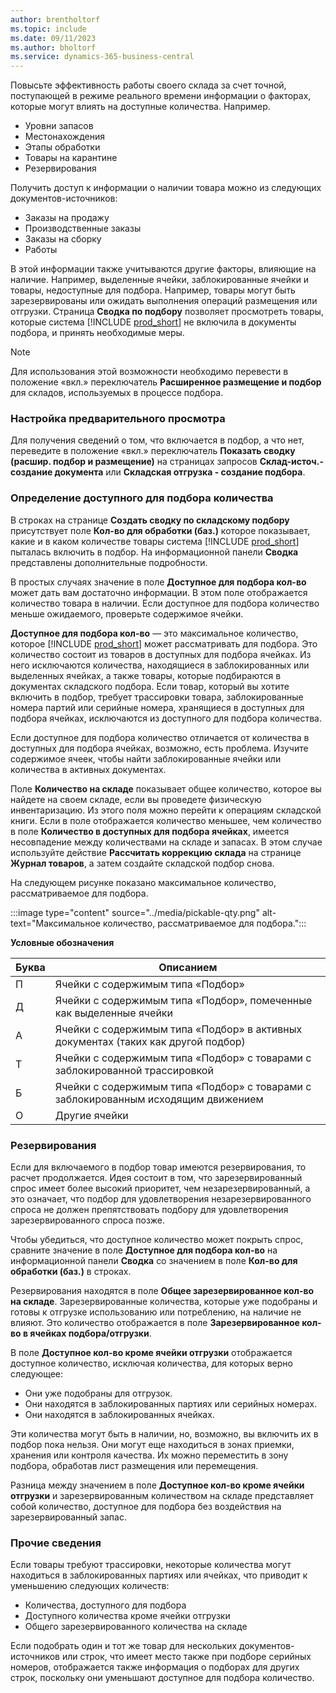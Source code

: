 ```yaml
---
author: brentholtorf
ms.topic: include
ms.date: 09/11/2023
ms.author: bholtorf
ms.service: dynamics-365-business-central
---
```


Повысьте эффективность работы своего склада за счет точной, поступающей в режиме реального времени информации о факторах, которые могут влиять на доступные количества. Например. 

* Уровни запасов
* Местонахождения
* Этапы обработки
* Товары на карантине
* Резервирования

Получить доступ к информации о наличии товара можно из следующих документов-источников:

* Заказы на продажу
* Производственные заказы
* Заказы на сборку
* Работы

В этой информации также учитываются другие факторы, влияющие на наличие. Например, выделенные ячейки, заблокированные ячейки и товары, недоступные для подбора. Например, товары могут быть зарезервированы или ожидать выполнения операций размещения или отгрузки. Страница **Сводка по подбору** позволяет просмотреть товары, которые система [!INCLUDE [prod_short](prod_short.md)] не включила в документы подбора, и принять необходимые меры.

> [!NOTE]
> Для использования этой возможности необходимо перевести в положение «вкл.» переключатель **Расширенное размещение и подбор** для складов, используемых в процессе подбора.

### Настройка предварительного просмотра

Для получения сведений о том, что включается в подбор, а что нет, переведите в положение «вкл.» переключатель **Показать сводку (расшир. подбор и размещение)** на страницах запросов **Склад-источ.- создание документа** или **Складская отгрузка - создание подбора**.

### Определение доступного для подбора количества

В строках на странице **Создать сводку по складскому подбору** присутствует поле **Кол-во для обработки (баз.)** которое показывает, какие и в каком количестве товары система [!INCLUDE [prod_short](prod_short.md)] пыталась включить в подбор. На информационной панели **Сводка** представлены дополнительные подробности.

В простых случаях значение в поле **Доступное для подбора кол-во** может дать вам достаточно информации. В этом поле отображается количество товара в наличии. Если доступное для подбора количество меньше ожидаемого, проверьте содержимое ячейки.

**Доступное для подбора кол-во** — это максимальное количество, которое [!INCLUDE [prod_short](prod_short.md)] может рассматривать для подбора. Это количество состоит из товаров в доступных для подбора ячейках. Из него исключаются количества, находящиеся в заблокированных или выделенных ячейках, а также товары, которые подбираются в документах складского подбора. Если товар, который вы хотите включить в подбор, требует трассировки товара, заблокированные номера партий или серийные номера, хранящиеся в доступных для подбора ячейках, исключаются из доступного для подбора количества.

Если доступное для подбора количество отличается от количества в доступных для подбора ячейках, возможно, есть проблема. Изучите содержимое ячеек, чтобы найти заблокированные ячейки или количества в активных документах.

Поле **Количество на складе** показывает общее количество, которое вы найдете на своем складе, если вы проведете физическую инвентаризацию. Из этого поля можно перейти к операциям складской книги. Если в поле отображается количество меньшее, чем количество в поле **Количество в доступных для подбора ячейках**, имеется несовпадение между количествами на складе и запасах. В этом случае используйте действие **Рассчитать коррекцию склада** на странице **Журнал товаров**, а затем создайте складской подбор снова.

На следующем рисунке показано максимальное количество, рассматриваемое для подбора.

:::image type="content" source="../media/pickable-qty.png" alt-text="Максимальное количество, рассматриваемое для подбора.":::

**Условные обозначения**

|Буква  |Описанием  |
|---------|---------|
|П     |Ячейки с содержимым типа «Подбор»         |
|Д     |Ячейки с содержимым типа «Подбор», помеченные как выделенные ячейки        |
|А     |Ячейки с содержимым типа «Подбор» в активных документах (таких как другой подбор)       |
|Т     |Ячейки с содержимым типа «Подбор» с товарами с заблокированной трассировкой         |
|Б     |Ячейки с содержимым типа «Подбор» с товарами с заблокированным исходящим движением         |
|O     |Другие ячейки         |

### Резервирования

Если для включаемого в подбор товар имеются резервирования, то расчет продолжается. Идея состоит в том, что зарезервированный спрос имеет более высокий приоритет, чем незарезервированный, а это означает, что подбор для удовлетворения незарезервированного спроса не должен препятствовать подбору для удовлетворения зарезервированного спроса позже.

Чтобы убедиться, что доступное количество может покрыть спрос, сравните значение в поле **Доступное для подбора кол-во** на информационной панели **Сводка** со значением в поле **Кол-во для обработки (баз.)** в строках.

Резервирования находятся в поле **Общее зарезервированное кол-во на складе**. Зарезервированные количества, которые уже подобраны и готовы к отгрузке использованию или потреблению, на наличие не влияют. Это количество отображается в поле **Зарезервированное кол-во в ячейках подбора/отгрузки**.

В поле **Доступное кол-во кроме ячейки отгрузки** отображается доступное количество, исключая количества, для которых верно следующее:

* Они уже подобраны для отгрузок.
* Они находятся в заблокированных партиях или серийных номерах.
* Они находятся в заблокированных ячейках.

Эти количества могут быть в наличии, но, возможно, вы включить их в подбор пока нельзя. Они могут еще находиться в зонах приемки, хранения или контроля качества. Их можно переместить в зону подбора, обработав лист размещения или перемещения.

Разница между значением в поле **Доступное кол-во кроме ячейки отгрузки** и зарезервированным количеством на складе представляет собой количество, доступное для подбора без воздействия на зарезервированный запас.

### Прочие сведения

Если товары требуют трассировки, некоторые количества могут находиться в заблокированных партиях или ячейках, что приводит к уменьшению следующих количеств:

* Количества, доступного для подбора
* Доступного количества кроме ячейки отгрузки
* Общего зарезервированного количества на складе 

Если подобрать один и тот же товар для нескольких документов-источников или строк, что имеет место также при подборе серийных номеров, отображается также информация о подборах для других строк, поскольку они уменьшают доступное для подбора количество.
